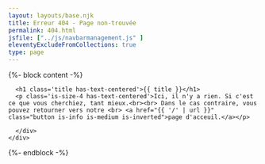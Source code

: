 ```yaml
---
layout: layouts/base.njk
title: Erreur 404 - Page non-trouvée
permalink: 404.html
jsfile: ["../js/navbarmanagement.js" ]
eleventyExcludeFromCollections: true
type: page
---
```



<div class="section">
{%- block content -%}

<div class='columns is-centered'>
  <div class='column is-8'>
    <div class='hero is-info is-medium'>
      <div class='hero-body'>

      <h1 class='title has-text-centered'>{{ title }}</h1>
      <p class='is-size-4 has-text-centered'>Ici, il n'y a rien. Si c'est ce que vous cherchiez, tant mieux.<br><br> Dans le cas contraire, vous pouvez retourner vers notre <br> <a href="{{ '/' | url }}" class="button is-info is-medium is-inverted">page d'acceuil.</a></p>
      
      </div>
    </div>
  </div>
</div>

{%- endblock -%}
</div>
